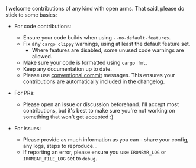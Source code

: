 I welcome contributions of any kind with open arms. That said, please do stick to some basics:

- For code contributions:
  - Ensure your code builds when using `--no-default-features`.
  - Fix any `cargo clippy` warnings, using at least the default feature set.
    - Where features are disabled, some unused code warnings are allowed.
  - Make sure your code is formatted using `cargo fmt`.
  - Keep any documentation up to date.
  - Please use [conventional commit](https://www.conventionalcommits.org/en/v1.0.0/) messages.
    This ensures your contributions are automatically included in the changelog.


- For PRs:
  - Please open an issue or discussion beforehand. 
    I'll accept most contributions, but it's best to make sure you're not working on something that won't get accepted :)


- For issues:
  - Please provide as much information as you can - share your config, any logs, steps to reproduce...
  - If reporting an error, please ensure you use `IRONBAR_LOG` or `IRONBAR_FILE_LOG` set to `debug`.
